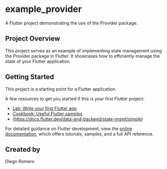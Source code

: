 # example_provider

A Flutter project demonstrating the use of the Provider package.

## Project Overview

This project serves as an example of implementing state management using the Provider package in Flutter. It showcases how to efficiently manage the state of your Flutter application.

## Getting Started

This project is a starting point for a Flutter application.

A few resources to get you started if this is your first Flutter project:

- [Lab: Write your first Flutter app](https://docs.flutter.dev/get-started/codelab)
- [Cookbook: Useful Flutter samples](https://docs.flutter.dev/cookbook)
- (https://docs.flutter.dev/data-and-backend/state-mgmt/simple)

For detailed guidance on Flutter development, view the
[online documentation](https://docs.flutter.dev/), which offers tutorials,
samples, and a full API reference.

## Created by

Diego Romero
